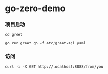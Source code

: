 # go-zero-demo



### 项目启动

```shell
cd greet

go run greet.go -f etc/greet-api.yaml

```



### 访问

```shell
curl -i -X GET http://localhost:8888/from/you
```

